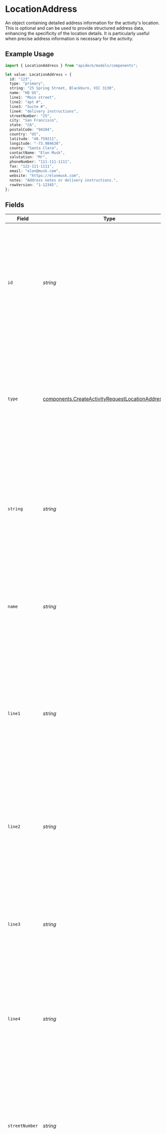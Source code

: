 # LocationAddress

An object containing detailed address information for the activity's location. This is optional and can be used to provide structured address data, enhancing the specificity of the location details. It is particularly useful when precise address information is necessary for the activity.

## Example Usage

```typescript
import { LocationAddress } from "apideck/models/components";

let value: LocationAddress = {
  id: "123",
  type: "primary",
  string: "25 Spring Street, Blackburn, VIC 3130",
  name: "HQ US",
  line1: "Main street",
  line2: "apt #",
  line3: "Suite #",
  line4: "delivery instructions",
  streetNumber: "25",
  city: "San Francisco",
  state: "CA",
  postalCode: "94104",
  country: "US",
  latitude: "40.759211",
  longitude: "-73.984638",
  county: "Santa Clara",
  contactName: "Elon Musk",
  salutation: "Mr",
  phoneNumber: "111-111-1111",
  fax: "122-111-1111",
  email: "elon@musk.com",
  website: "https://elonmusk.com",
  notes: "Address notes or delivery instructions.",
  rowVersion: "1-12345",
};
```

## Fields

| Field                                                                                                                                                                                                                                                                                                                                         | Type                                                                                                                                                                                                                                                                                                                                          | Required                                                                                                                                                                                                                                                                                                                                      | Description                                                                                                                                                                                                                                                                                                                                   | Example                                                                                                                                                                                                                                                                                                                                       |
| --------------------------------------------------------------------------------------------------------------------------------------------------------------------------------------------------------------------------------------------------------------------------------------------------------------------------------------------- | --------------------------------------------------------------------------------------------------------------------------------------------------------------------------------------------------------------------------------------------------------------------------------------------------------------------------------------------- | --------------------------------------------------------------------------------------------------------------------------------------------------------------------------------------------------------------------------------------------------------------------------------------------------------------------------------------------- | --------------------------------------------------------------------------------------------------------------------------------------------------------------------------------------------------------------------------------------------------------------------------------------------------------------------------------------------- | --------------------------------------------------------------------------------------------------------------------------------------------------------------------------------------------------------------------------------------------------------------------------------------------------------------------------------------------- |
| `id`                                                                                                                                                                                                                                                                                                                                          | *string*                                                                                                                                                                                                                                                                                                                                      | :heavy_minus_sign:                                                                                                                                                                                                                                                                                                                            | A unique identifier for the address within the CRM system. This optional field helps in distinguishing and referencing specific addresses, especially when multiple addresses are involved. It should be a unique string that identifies the address record.                                                                                  | 123                                                                                                                                                                                                                                                                                                                                           |
| `type`                                                                                                                                                                                                                                                                                                                                        | [components.CreateActivityRequestLocationAddressType](../../models/components/createactivityrequestlocationaddresstype.md)                                                                                                                                                                                                                    | :heavy_minus_sign:                                                                                                                                                                                                                                                                                                                            | Indicates the type of address being provided, such as 'home', 'work', or 'other'. This optional field helps categorize the address, providing context about its relevance to the activity. It should be a descriptive string that clearly defines the address type.                                                                           | primary                                                                                                                                                                                                                                                                                                                                       |
| `string`                                                                                                                                                                                                                                                                                                                                      | *string*                                                                                                                                                                                                                                                                                                                                      | :heavy_minus_sign:                                                                                                                                                                                                                                                                                                                            | The full address in a single string format. This field is optional and is used when structured address data is not available or necessary. It should be a comprehensive string that includes all relevant address details, ensuring clarity and completeness.                                                                                 | 25 Spring Street, Blackburn, VIC 3130                                                                                                                                                                                                                                                                                                         |
| `name`                                                                                                                                                                                                                                                                                                                                        | *string*                                                                                                                                                                                                                                                                                                                                      | :heavy_minus_sign:                                                                                                                                                                                                                                                                                                                            | The name of the address. This field is used to identify the specific location associated with the activity, such as a business or venue name. It is optional and can be left blank if not applicable to the activity being recorded.                                                                                                          | HQ US                                                                                                                                                                                                                                                                                                                                         |
| `line1`                                                                                                                                                                                                                                                                                                                                       | *string*                                                                                                                                                                                                                                                                                                                                      | :heavy_minus_sign:                                                                                                                                                                                                                                                                                                                            | Line 1 of the address, typically including the street number, street name, and any suite or apartment number. This field is crucial for accurately locating the address where the activity took place. It is optional but recommended for precise address identification.                                                                     | Main street                                                                                                                                                                                                                                                                                                                                   |
| `line2`                                                                                                                                                                                                                                                                                                                                       | *string*                                                                                                                                                                                                                                                                                                                                      | :heavy_minus_sign:                                                                                                                                                                                                                                                                                                                            | Line 2 of the address, used for additional address information such as building name or floor number. This field supports further detailing of the location and is optional, allowing flexibility in address specification.                                                                                                                   | apt #                                                                                                                                                                                                                                                                                                                                         |
| `line3`                                                                                                                                                                                                                                                                                                                                       | *string*                                                                                                                                                                                                                                                                                                                                      | :heavy_minus_sign:                                                                                                                                                                                                                                                                                                                            | Line 3 of the address, providing extra space for any additional address details that do not fit in the previous lines. This field is optional and can be used to ensure complete address information is captured.                                                                                                                             | Suite #                                                                                                                                                                                                                                                                                                                                       |
| `line4`                                                                                                                                                                                                                                                                                                                                       | *string*                                                                                                                                                                                                                                                                                                                                      | :heavy_minus_sign:                                                                                                                                                                                                                                                                                                                            | Line 4 of the address, offering further capacity for detailed address information. This optional field allows for comprehensive address documentation, ensuring all relevant location details are included.                                                                                                                                   | delivery instructions                                                                                                                                                                                                                                                                                                                         |
| `streetNumber`                                                                                                                                                                                                                                                                                                                                | *string*                                                                                                                                                                                                                                                                                                                                      | :heavy_minus_sign:                                                                                                                                                                                                                                                                                                                            | Specifies the street number of the location where the activity is taking place. This field helps in accurately identifying the physical address associated with the activity. It should be a valid string representing the street number, though it is not mandatory to include.                                                              | 25                                                                                                                                                                                                                                                                                                                                            |
| `city`                                                                                                                                                                                                                                                                                                                                        | *string*                                                                                                                                                                                                                                                                                                                                      | :heavy_minus_sign:                                                                                                                                                                                                                                                                                                                            | Indicates the city where the activity is located. This information is used to geographically categorize the activity within the CRM system. The city name should be a valid string, but it is optional to provide.                                                                                                                            | San Francisco                                                                                                                                                                                                                                                                                                                                 |
| `state`                                                                                                                                                                                                                                                                                                                                       | *string*                                                                                                                                                                                                                                                                                                                                      | :heavy_minus_sign:                                                                                                                                                                                                                                                                                                                            | Denotes the state or region where the activity occurs. This property aids in further refining the geographical location of the activity. It should be a valid state name string, although it is not required to be filled.                                                                                                                    | CA                                                                                                                                                                                                                                                                                                                                            |
| `postalCode`                                                                                                                                                                                                                                                                                                                                  | *string*                                                                                                                                                                                                                                                                                                                                      | :heavy_minus_sign:                                                                                                                                                                                                                                                                                                                            | Represents the postal code or equivalent for the activity's location. This field is crucial for pinpointing the exact area within a city or region. It should be a valid postal code string, but it is not a mandatory field.                                                                                                                 | 94104                                                                                                                                                                                                                                                                                                                                         |
| `country`                                                                                                                                                                                                                                                                                                                                     | *string*                                                                                                                                                                                                                                                                                                                                      | :heavy_minus_sign:                                                                                                                                                                                                                                                                                                                            | Specifies the country code of the activity's location, following the ISO 3166-1 alpha-2 standard. This property is essential for identifying the country context of the activity. It should be a valid two-letter country code string, though it is not required to be provided.                                                              | US                                                                                                                                                                                                                                                                                                                                            |
| `latitude`                                                                                                                                                                                                                                                                                                                                    | *string*                                                                                                                                                                                                                                                                                                                                      | :heavy_minus_sign:                                                                                                                                                                                                                                                                                                                            | Specifies the latitude of the address where the activity is taking place. This property is used to pinpoint the exact geographical location of the activity, aiding in location-based services and analytics. The value should be a valid latitude coordinate in decimal format.                                                              | 40.759211                                                                                                                                                                                                                                                                                                                                     |
| `longitude`                                                                                                                                                                                                                                                                                                                                   | *string*                                                                                                                                                                                                                                                                                                                                      | :heavy_minus_sign:                                                                                                                                                                                                                                                                                                                            | Specifies the longitude of the address where the activity is taking place. This property complements the latitude to provide precise geographical positioning, essential for mapping and location tracking. The value should be a valid longitude coordinate in decimal format.                                                               | -73.984638                                                                                                                                                                                                                                                                                                                                    |
| `county`                                                                                                                                                                                                                                                                                                                                      | *string*                                                                                                                                                                                                                                                                                                                                      | :heavy_minus_sign:                                                                                                                                                                                                                                                                                                                            | Indicates the county or sublocality of the address associated with the activity. This field helps in categorizing and organizing activities based on regional divisions, which can be useful for reporting and analysis. The value should be a valid county name.                                                                             | Santa Clara                                                                                                                                                                                                                                                                                                                                   |
| `contactName`                                                                                                                                                                                                                                                                                                                                 | *string*                                                                                                                                                                                                                                                                                                                                      | :heavy_minus_sign:                                                                                                                                                                                                                                                                                                                            | The name of the contact person at the specified address for the activity. This information is crucial for personalizing interactions and ensuring accurate communication with the right individual. The value should be a valid name string.                                                                                                  | Elon Musk                                                                                                                                                                                                                                                                                                                                     |
| `salutation`                                                                                                                                                                                                                                                                                                                                  | *string*                                                                                                                                                                                                                                                                                                                                      | :heavy_minus_sign:                                                                                                                                                                                                                                                                                                                            | The salutation for the contact person at the address, such as Mr., Ms., or Dr. This field is used to address the contact person appropriately in communications, enhancing professionalism and respect. The value should be a valid salutation string.                                                                                        | Mr                                                                                                                                                                                                                                                                                                                                            |
| `phoneNumber`                                                                                                                                                                                                                                                                                                                                 | *string*                                                                                                                                                                                                                                                                                                                                      | :heavy_minus_sign:                                                                                                                                                                                                                                                                                                                            | The phone number associated with the location address. This property is used to store contact information for follow-up or communication purposes related to the activity. Ensure the phone number is formatted correctly to facilitate seamless communication.                                                                               | 111-111-1111                                                                                                                                                                                                                                                                                                                                  |
| `fax`                                                                                                                                                                                                                                                                                                                                         | *string*                                                                                                                                                                                                                                                                                                                                      | :heavy_minus_sign:                                                                                                                                                                                                                                                                                                                            | The fax number associated with the location address. This property allows for the inclusion of fax contact details, which can be important for certain business communications. Ensure the fax number is correctly formatted to avoid transmission errors.                                                                                    | 122-111-1111                                                                                                                                                                                                                                                                                                                                  |
| `email`                                                                                                                                                                                                                                                                                                                                       | *string*                                                                                                                                                                                                                                                                                                                                      | :heavy_minus_sign:                                                                                                                                                                                                                                                                                                                            | The email address associated with the location address. This property is crucial for electronic communication and follow-ups related to the activity. Ensure the email address is valid and correctly formatted to prevent delivery issues.                                                                                                   | elon@musk.com                                                                                                                                                                                                                                                                                                                                 |
| `website`                                                                                                                                                                                                                                                                                                                                     | *string*                                                                                                                                                                                                                                                                                                                                      | :heavy_minus_sign:                                                                                                                                                                                                                                                                                                                            | The website URL associated with the location address. This property provides a reference to the online presence of the location, which can be useful for additional context or verification. Ensure the URL is complete and correctly formatted to enable proper access.                                                                      | https://elonmusk.com                                                                                                                                                                                                                                                                                                                          |
| `notes`                                                                                                                                                                                                                                                                                                                                       | *string*                                                                                                                                                                                                                                                                                                                                      | :heavy_minus_sign:                                                                                                                                                                                                                                                                                                                            | Additional notes related to the location address. This property allows for the inclusion of any extra information or context that may be relevant to the activity. Use this field to capture details that do not fit into other predefined fields.                                                                                            | Address notes or delivery instructions.                                                                                                                                                                                                                                                                                                       |
| `rowVersion`                                                                                                                                                                                                                                                                                                                                  | *string*                                                                                                                                                                                                                                                                                                                                      | :heavy_minus_sign:                                                                                                                                                                                                                                                                                                                            | This property is used to manage concurrency by detecting updates to an object and preventing data conflicts. It is a binary value that increments with each update to ensure the activity's data remains consistent and up-to-date. This field is optional and should be included if you want to handle concurrent modifications effectively. | 1-12345                                                                                                                                                                                                                                                                                                                                       |